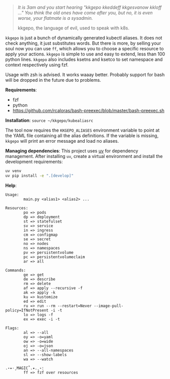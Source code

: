 > *It is 3am and you start hearing "kkgepo kkeddeff kkgesvanow kkloff ..." You think the old ones have come after you, but no, it is even worse, your flatmate is a sysadmin.*
> 
> kkgepo, the language of evil, used to speak with k8s.

`kkgepo` is just a bunch of dynamically generated kubectl aliases. It does not check anything, it just substitutes words. But there is more, by selling your soul now you can use `ff`, which allows you to choose a specific resource to apply your actions.
`kkgepo` is simple to use and easy to extend, less than 100 python lines. `kkgepo` also includes ksetns and ksetco to set namespace and context respectively using fzf.

Usage with zsh is advised. It works waaay better. Probably support for bash will be dropped in the future due to problems.

**Requirements**:
- fzf
- python
- https://github.com/rcaloras/bash-preexec/blob/master/bash-preexec.sh

**Installation**: `source ~/kkgepo/kubealiasrc`

The tool now requires the `KKGEPO_ALIASES` environment variable to point
at the YAML file containing all the alias definitions.  If the variable is
missing, `kkgepo` will print an error message and load no aliases.

**Managing dependencies**:
This project uses [uv](https://github.com/astral-sh/uv) for dependency
management. After installing `uv`, create a virtual environment and install
the development requirements:

```bash
uv venv
uv pip install -e ".[develop]"
```

**Help**:
```
Usage:
        main.py <alias1> <alias2> ...

Resources:
        po => pods
        dp => deployment
        st => statefulset
        sv => service
        in => ingress
        cm => configmap
        se => secret
        no => nodes
        ns => namespaces
        pv => persistentvolume
        pc => persistentvolumeclaim
        ar => all

Commands:
        ge => get
        de => describe
        rm => delete
        af => apply --recursive -f
        ak => apply -k
        ku => kustomize
        ed => edit
        ru => run --rm --restart=Never --image-pull-policy=IfNotPresent -i -t
        lo => logs -f
        ex => exec -i -t

Flags:
        al => --all
        oy => -o=yaml
        ow => -o=wide
        oj => -o=json
        an => --all-namespaces
        sl => --show-labels
        wa => --watch

.˖✦·˳MAGIC˚.✦.˳˖:
        ff => fzf over resources
```
